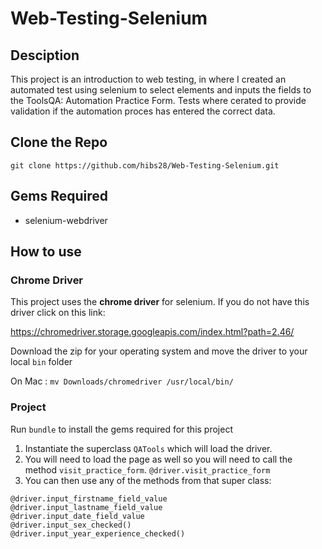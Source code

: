 # Web-Testing-Selenium
## Desciption
This project is an introduction to web testing, in where I created an automated test using selenium to select elements and inputs the fields to the ToolsQA: Automation Practice Form. Tests where cerated to provide validation if the automation proces has entered the correct data. 

## Clone the Repo
`git clone https://github.com/hibs28/Web-Testing-Selenium.git`

## Gems Required
* selenium-webdriver

## How to use
### Chrome Driver
This project uses the **chrome driver** for selenium. If you do not have this driver click on this link:

 <https://chromedriver.storage.googleapis.com/index.html?path=2.46/>

Download the zip for your operating system and move the driver to your local `bin` folder

On Mac : `mv Downloads/chromedriver /usr/local/bin/`

### Project 
Run `bundle` to install the gems required for this project

1. Instantiate the superclass `QATools` which will load the driver.
2. You will need to load the page as well so you will need to call the method `visit_practice_form`. `@driver.visit_practice_form`
3. You can then use any of the methods from that super class:

```
@driver.input_firstname_field_value
@driver.input_lastname_field_value
@driver.input_date_field_value
@driver.input_sex_checked()
@driver.input_year_experience_checked()

``` 



